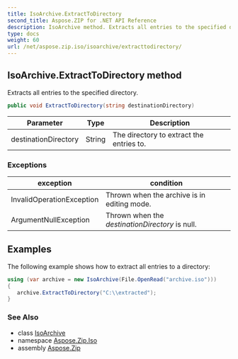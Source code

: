 ```yaml
---
title: IsoArchive.ExtractToDirectory
second_title: Aspose.ZIP for .NET API Reference
description: IsoArchive method. Extracts all entries to the specified directory
type: docs
weight: 60
url: /net/aspose.zip.iso/isoarchive/extracttodirectory/
---
```

## IsoArchive.ExtractToDirectory method

Extracts all entries to the specified directory.

```csharp
public void ExtractToDirectory(string destinationDirectory)
```

| Parameter | Type | Description |
| --- | --- | --- |
| destinationDirectory | String | The directory to extract the entries to. |

### Exceptions

| exception | condition |
| --- | --- |
| InvalidOperationException | Thrown when the archive is in editing mode. |
| ArgumentNullException | Thrown when the *destinationDirectory* is null. |

## Examples

The following example shows how to extract all entries to a directory:

```csharp
using (var archive = new IsoArchive(File.OpenRead("archive.iso")))
{ 
   archive.ExtractToDirectory("C:\\extracted");
}
```

### See Also

* class [IsoArchive](../)
* namespace [Aspose.Zip.Iso](../../isoarchive/)
* assembly [Aspose.Zip](../../../)


